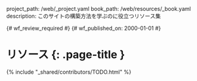project_path: /web/_project.yaml
book_path: /web/resources/_book.yaml
description: このサイトの構築方法を学ぶのに役立つリソース集

{# wf_review_required #}
{# wf_published_on: 2000-01-01 #}

# リソース {: .page-title }

{% include "_shared/contributors/TODO.html" %}


